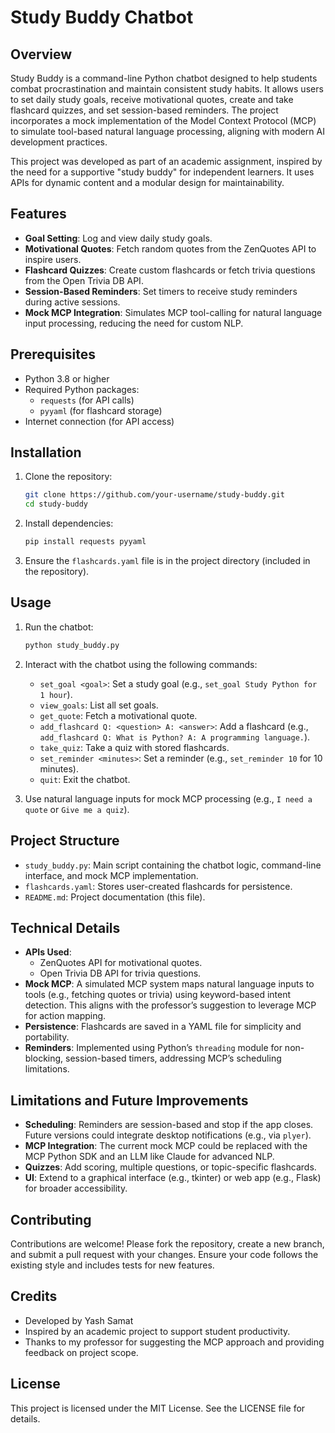 # Study Buddy Chatbot

## Overview

Study Buddy is a command-line Python chatbot designed to help students combat procrastination and maintain consistent study habits. It allows users to set daily study goals, receive motivational quotes, create and take flashcard quizzes, and set session-based reminders. The project incorporates a mock implementation of the Model Context Protocol (MCP) to simulate tool-based natural language processing, aligning with modern AI development practices.

This project was developed as part of an academic assignment, inspired by the need for a supportive "study buddy" for independent learners. It uses APIs for dynamic content and a modular design for maintainability.

## Features

- **Goal Setting**: Log and view daily study goals.
- **Motivational Quotes**: Fetch random quotes from the ZenQuotes API to inspire users.
- **Flashcard Quizzes**: Create custom flashcards or fetch trivia questions from the Open Trivia DB API.
- **Session-Based Reminders**: Set timers to receive study reminders during active sessions.
- **Mock MCP Integration**: Simulates MCP tool-calling for natural language input processing, reducing the need for custom NLP.

## Prerequisites

- Python 3.8 or higher
- Required Python packages:
  - `requests` (for API calls)
  - `pyyaml` (for flashcard storage)
- Internet connection (for API access)

## Installation

1. Clone the repository:

   ```bash
   git clone https://github.com/your-username/study-buddy.git
   cd study-buddy
   ```
2. Install dependencies:

   ```bash
   pip install requests pyyaml
   ```
3. Ensure the `flashcards.yaml` file is in the project directory (included in the repository).

## Usage

1. Run the chatbot:

   ```bash
   python study_buddy.py
   ```
2. Interact with the chatbot using the following commands:
   - `set_goal <goal>`: Set a study goal (e.g., `set_goal Study Python for 1 hour`).
   - `view_goals`: List all set goals.
   - `get_quote`: Fetch a motivational quote.
   - `add_flashcard Q: <question> A: <answer>`: Add a flashcard (e.g., `add_flashcard Q: What is Python? A: A programming language.`).
   - `take_quiz`: Take a quiz with stored flashcards.
   - `set_reminder <minutes>`: Set a reminder (e.g., `set_reminder 10` for 10 minutes).
   - `quit`: Exit the chatbot.
3. Use natural language inputs for mock MCP processing (e.g., `I need a quote` or `Give me a quiz`).

## Project Structure

- `study_buddy.py`: Main script containing the chatbot logic, command-line interface, and mock MCP implementation.
- `flashcards.yaml`: Stores user-created flashcards for persistence.
- `README.md`: Project documentation (this file).

## Technical Details

- **APIs Used**:
  - ZenQuotes API for motivational quotes.
  - Open Trivia DB API for trivia questions.
- **Mock MCP**: A simulated MCP system maps natural language inputs to tools (e.g., fetching quotes or trivia) using keyword-based intent detection. This aligns with the professor’s suggestion to leverage MCP for action mapping.
- **Persistence**: Flashcards are saved in a YAML file for simplicity and portability.
- **Reminders**: Implemented using Python’s `threading` module for non-blocking, session-based timers, addressing MCP’s scheduling limitations.

## Limitations and Future Improvements

- **Scheduling**: Reminders are session-based and stop if the app closes. Future versions could integrate desktop notifications (e.g., via `plyer`).
- **MCP Integration**: The current mock MCP could be replaced with the MCP Python SDK and an LLM like Claude for advanced NLP.
- **Quizzes**: Add scoring, multiple questions, or topic-specific flashcards.
- **UI**: Extend to a graphical interface (e.g., tkinter) or web app (e.g., Flask) for broader accessibility.

## Contributing

Contributions are welcome! Please fork the repository, create a new branch, and submit a pull request with your changes. Ensure your code follows the existing style and includes tests for new features.

## Credits

- Developed by Yash Samat
- Inspired by an academic project to support student productivity.
- Thanks to my professor for suggesting the MCP approach and providing feedback on project scope.

## License

This project is licensed under the MIT License. See the LICENSE file for details.